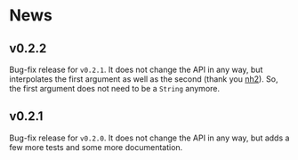 News
====

v0.2.2
------

Bug-fix release for `v0.2.1`. It does not change the API in any way,
but interpolates the first argument as well as the second (thank you
[nh2](https://github.com/nh2)).  So, the first argument does not need
to be a `String` anymore.

v0.2.1
------

Bug-fix release for `v0.2.0`.  It does not change the API in any way,
but adds a few more tests and some more documentation.
